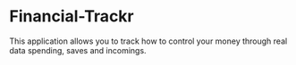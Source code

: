 # Financial-Trackr

This application allows you to track how to control your money through real data spending, saves and incomings.
